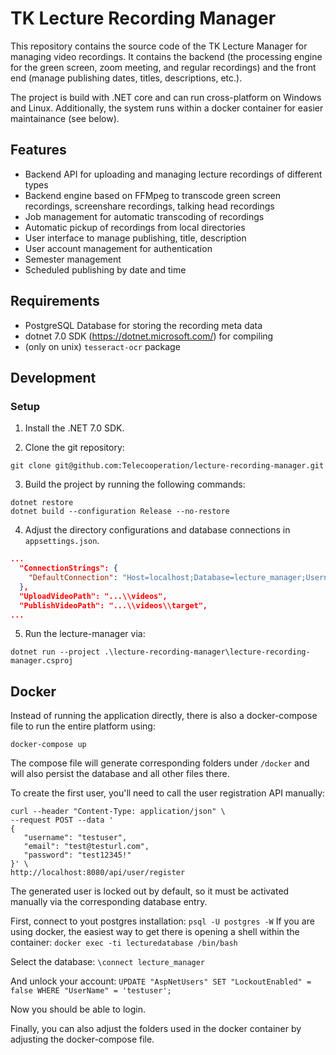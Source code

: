 # TK Lecture Recording Manager

This repository contains the source code of the TK Lecture Manager for managing video recordings. It contains the backend (the processing engine for the green screen, zoom meeting, and regular recordings) and the front end (manage publishing dates, titles, descriptions, etc.).

The project is build with .NET core and can run cross-platform on Windows and Linux.
Additionally, the system runs within a docker container for easier maintainance (see below).

## Features

* Backend API for uploading and managing lecture recordings of different types
* Backend engine based on FFMpeg to transcode green screen recordings, screenshare recordings, talking head recordings
* Job management for automatic transcoding of recordings
* Automatic pickup of recordings from local directories
* User interface to manage publishing, title, description
* User account management for authentication
* Semester management
* Scheduled publishing by date and time

## Requirements

* PostgreSQL Database for storing the recording meta data
* dotnet 7.0 SDK (https://dotnet.microsoft.com/) for compiling
* (only on unix) ```tesseract-ocr``` package

## Development

### Setup

1. Install the .NET 7.0 SDK.

2. Clone the git repository:

```console
git clone git@github.com:Telecooperation/lecture-recording-manager.git
```

3. Build the project by running the following commands:

```console
dotnet restore
dotnet build --configuration Release --no-restore
```

4. Adjust the directory configurations and database connections in ```appsettings.json```.

```json
...
  "ConnectionStrings": {
    "DefaultConnection": "Host=localhost;Database=lecture_manager;Username=postgres;Password=test123"
  },
  "UploadVideoPath": "...\\videos",
  "PublishVideoPath": "...\\videos\\target",
...
```

5. Run the lecture-manager via:

```console
dotnet run --project .\lecture-recording-manager\lecture-recording-manager.csproj
```

## Docker

Instead of running the application directly, there is also a docker-compose file to run the entire platform using:

```console
docker-compose up
```

The compose file will generate corresponding folders under `/docker` and will also persist the database and all other files there.

To create the first user, you'll need to call the user registration API manually:

```console
curl --header "Content-Type: application/json" \
--request POST --data '
{
   "username": "testuser",
   "email": "test@testurl.com",
   "password": "test12345!"
}' \
http://localhost:8080/api/user/register
```

The generated user is locked out by default, so it must be activated manually via the corresponding database entry.

First, connect to yout postgres installation:
`psql -U postgres -W`
If you are using docker, the easiest way to get there is opening a shell within the container:
`docker exec -ti lecturedatabase /bin/bash`

Select the database:
`\connect lecture_manager`

And unlock your account:
`UPDATE "AspNetUsers" SET "LockoutEnabled" = false WHERE "UserName" = 'testuser';`

Now you should be able to login.

Finally, you can also adjust the folders used in the docker container by adjusting the docker-compose file.
